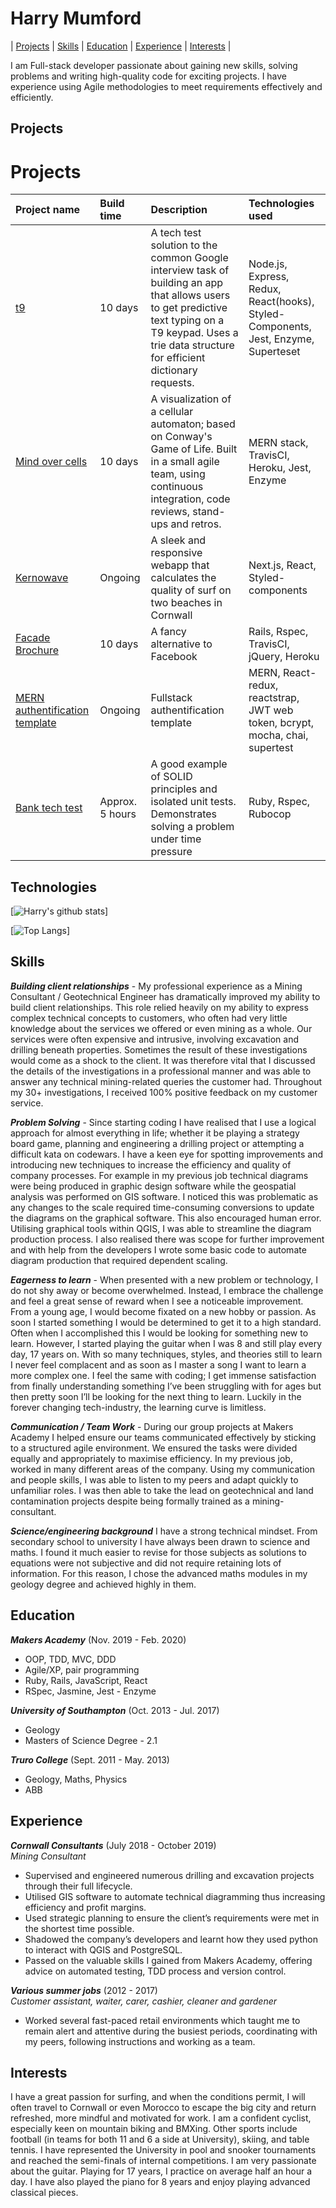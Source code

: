 # Harry Mumford


| [Projects](#Projects) | [Skills](#Skills) | [Education](#Education) | [Experience](#Experience) | [Interests](#Interests) |

I am Full-stack developer passionate about gaining new skills, solving problems and writing high-quality code for exciting projects. I have experience using Agile methodologies to meet requirements effectively and efficiently. 


## Projects


# Projects

|Project name | Build time | Description | Technologies used |
|:---|:---|:---|:---|
| [t9](https://github.com/HarryMumford/t9) | 10 days | A tech test solution to the common Google interview task of building an app that allows users to get predictive text typing on a T9 keypad. Uses a trie data structure for efficient dictionary requests. | Node.js, Express, Redux, React(hooks), Styled-Components, Jest, Enzyme, Superteset |
| [Mind over cells](https://github.com/Hyan18/the-css) | 10 days |A visualization of a cellular automaton; based on Conway's Game of Life. Built in a small agile team, using continuous integration, code reviews, stand-ups and retros.  | MERN stack, TravisCI, Heroku, Jest, Enzyme |
| [Kernowave](https://github.com/HarryMumford/Kernowave-next-js)|  Ongoing |A sleek and responsive webapp that calculates the quality of surf on two beaches in Cornwall | Next.js, React, Styled-components |
| [Facade Brochure](https://github.com/EManifold/acebook-zuckermen) | 10 days | A fancy alternative to Facebook | Rails, Rspec, TravisCI, jQuery, Heroku |
| [MERN authentification template](https://github.com/HarryMumford/mern-auth-boiler-plate)| Ongoing| Fullstack authentification template | MERN, React-redux, reactstrap, JWT web token, bcrypt, mocha, chai, supertest |
| [Bank tech test](https://github.com/HarryMumford/bank-tech-test-rb)| Approx. 5 hours | A good example of SOLID principles and isolated unit tests. Demonstrates solving a problem under time pressure | Ruby, Rspec, Rubocop |

## Technologies

[![Harry's github stats](https://github-readme-stats.vercel.app/api?username=HarryMumford&count_private=true&show_icons=true
)]

[![Top Langs](https://github-readme-stats.vercel.app/api/top-langs/?username=HarryMumford)]

## Skills

***Building client relationships*** - My professional experience as a Mining Consultant / Geotechnical Engineer has dramatically improved my ability to build client relationships. This role relied heavily on my ability to express complex technical concepts to customers, who often had very little knowledge about the services we offered or even mining as a whole.  Our services were often expensive and intrusive, involving excavation and drilling beneath properties. Sometimes the result of these investigations would come as a shock to the client. It was therefore vital that I discussed the details of the investigations in a professional manner and was able to answer any technical mining-related queries the customer had. Throughout my 30+ investigations, I received 100% positive feedback on my customer service. 

***Problem Solving*** - Since starting coding I have realised that I use a logical approach for almost everything in life; whether it be playing a strategy board game, planning and engineering a drilling project or attempting a difficult kata on codewars. I have a keen eye for spotting improvements and introducing new techniques to increase the efficiency and quality of company processes. For example in my previous job technical diagrams were being produced in graphic design software while the geospatial analysis was performed on GIS software. I noticed this was problematic as any changes to the scale required time-consuming conversions to update the diagrams on the graphical software. This also encouraged human error. Utilising graphical tools within QGIS, I was able to streamline the diagram production process. I also realised there was scope for further improvement and with help from the developers I wrote some basic code to automate diagram production that required dependent scaling.

***Eagerness to learn*** - When presented with a new problem or technology, I do not shy away or become overwhelmed. Instead, I embrace the challenge and feel a great sense of reward when I see a noticeable improvement. From a young age, I would become fixated on a new hobby or passion. As soon I started something I would be determined to get it to a high standard. Often when I accomplished this I would be looking for something new to learn. However, I started playing the guitar when I was 8 and still play every day, 17 years on. With so many techniques, styles, and theories still to learn I never feel complacent and as soon as I master a song I want to learn a more complex one. I feel the same with coding; I get immense satisfaction from finally understanding something I’ve been struggling with for ages but then pretty soon I’ll be looking for the next thing to learn. Luckily in the forever changing tech-industry, the learning curve is limitless.

***Communication / Team Work*** - During our group projects at Makers Academy I helped ensure our teams communicated effectively by sticking to a structured agile environment. We ensured the tasks were divided equally and appropriately to maximise efficiency.  In my previous job, worked in many different areas of the company. Using my communication and people skills, I was able to listen to my peers and adapt quickly to unfamiliar roles. I was then able to take the lead on geotechnical and land contamination projects despite being formally trained as a mining-consultant.

***Science/engineering background*** I have a strong technical mindset. From secondary school to university I have always been drawn to science and maths. I found it much easier to revise for those subjects as solutions to equations were not subjective and did not require retaining lots of information. For this reason, I chose the advanced maths modules in my geology degree and achieved highly in them. 

## Education

***Makers Academy*** (Nov. 2019 - Feb. 2020)

- OOP, TDD, MVC, DDD
- Agile/XP, pair programming
- Ruby, Rails, JavaScript, React
- RSpec, Jasmine, Jest - Enzyme

***University of Southampton*** (Oct. 2013 - Jul. 2017)

- Geology
- Masters of Science Degree - 2.1

***Truro College*** (Sept. 2011 - May. 2013)

- Geology, Maths, Physics
- ABB

## Experience

***Cornwall Consultants*** (July 2018 - October 2019)  
*Mining Consultant* 

* Supervised and engineered numerous drilling and excavation projects through their full lifecycle.
* Utilised GIS software to automate technical diagramming thus increasing efficiency and profit margins. 
* Used strategic planning to ensure the client’s requirements were met in the shortest time possible.
* Shadowed the company’s developers and learnt how they used python to interact with QGIS and PostgreSQL.
* Passed on the valuable skills I gained from Makers Academy, offering advice on automated testing, TDD process and version control.


***Various summer jobs*** (2012 - 2017)   
*Customer assistant, waiter, carer, cashier, cleaner and gardener*

* Worked several fast-paced retail environments which taught me to remain alert and attentive during the busiest periods, coordinating with my peers, following instructions and working as a team. 

## Interests

I have a great passion for surfing, and when the conditions permit, I will often travel to Cornwall or even Morocco to escape the big city and return refreshed, more mindful and motivated for work. I am a confident cyclist, especially keen on mountain biking and BMXing. Other sports include football (in teams for both 11 and 6 a side at University), skiing, and table tennis. I have represented the University in pool and snooker tournaments and reached the semi-finals of internal competitions. I am very passionate about the guitar. Playing for 17 years, I practice on average half an hour a day. I have also played the piano for 8 years and enjoy playing advanced classical pieces. 


